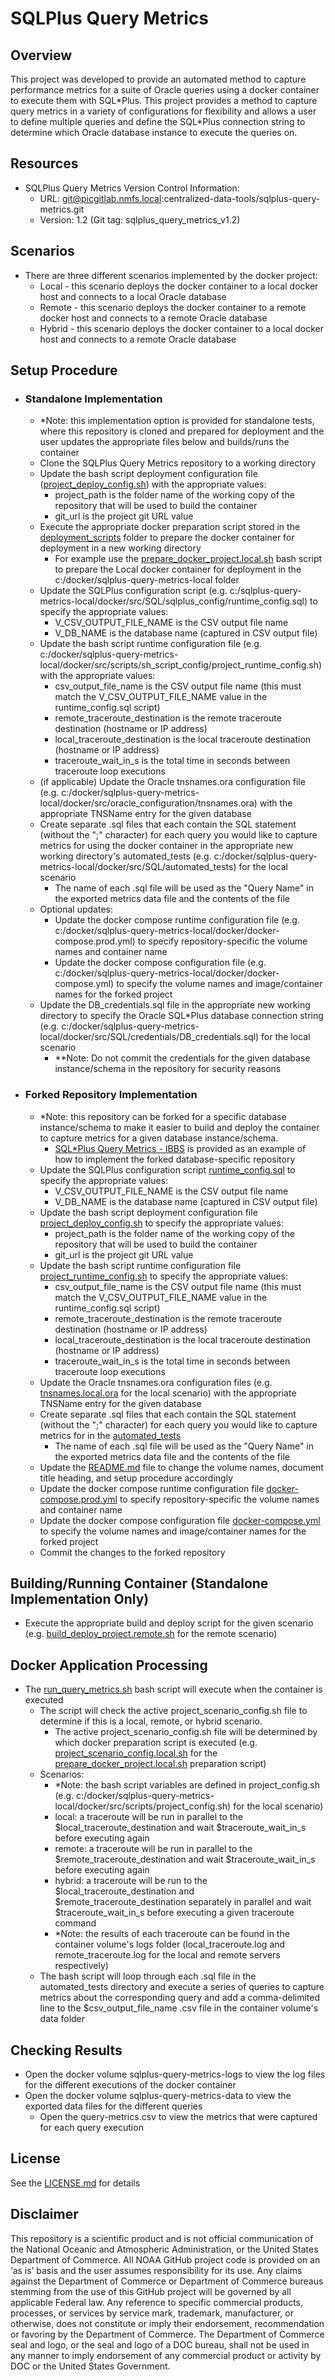 # SQLPlus Query Metrics

## Overview
This project was developed to provide an automated method to capture performance metrics for a suite of Oracle queries using a docker container to execute them with SQL\*Plus.  This project provides a method to capture query metrics in a variety of configurations for flexibility and allows a user to define multiple queries and define the SQL\*Plus connection string to determine which Oracle database instance to execute the queries on.  

## Resources
-   SQLPlus Query Metrics Version Control Information:
    -   URL: git@picgitlab.nmfs.local:centralized-data-tools/sqlplus-query-metrics.git
    -   Version: 1.2 (Git tag: sqlplus_query_metrics_v1.2)

## Scenarios
-   There are three different scenarios implemented by the docker project:
    -   Local - this scenario deploys the docker container to a local docker host and connects to a local Oracle database
    -   Remote - this scenario deploys the docker container to a remote docker host and connects to a remote Oracle database
    -   Hybrid - this scenario deploys the docker container to a local docker host and connects to a remote Oracle database

## Setup Procedure
-   ### Standalone Implementation
    -   \*Note: this implementation option is provided for standalone tests, where this repository is cloned and prepared for deployment and the user updates the appropriate files below and builds/runs the container  
    -   Clone the SQLPlus Query Metrics repository to a working directory
    -   Update the bash script deployment configuration file ([project_deploy_config.sh](./docker/src/scripts/sh_script_config/project_deploy_config.sh)) with the appropriate values:
        -   project_path is the folder name of the working copy of the repository that will be used to build the container
        -   git_url is the project git URL value
    -   Execute the appropriate docker preparation script stored in the [deployment_scripts](./deployment_scripts) folder to prepare the docker container for deployment in a new working directory
        -   For example use the [prepare_docker_project.local.sh](./deployment_scripts/prepare_docker_project.local.sh) bash script to prepare the Local docker container for deployment in the c:/docker/sqlplus-query-metrics-local folder
    -   Update the SQLPlus configuration script (e.g. c:/sqlplus-query-metrics-local/docker/src/SQL/sqlplus_config/runtime_config.sql) to specify the appropriate values:
        -   V_CSV_OUTPUT_FILE_NAME is the CSV output file name
        -   V_DB_NAME is the database name (captured in CSV output file)
    -   Update the bash script runtime configuration file (e.g. c:/docker/sqlplus-query-metrics-local/docker/src/scripts/sh_script_config/project_runtime_config.sh) with the appropriate values:
        -   csv_output_file_name is the CSV output file name (this must match the V_CSV_OUTPUT_FILE_NAME value in the runtime_config.sql script)
        -   remote_traceroute_destination is the remote traceroute destination (hostname or IP address)
        -   local_traceroute_destination is the local traceroute destination (hostname or IP address)
        -   traceroute_wait_in_s is the total time in seconds between traceroute loop executions
    -   (if applicable) Update the Oracle tnsnames.ora configuration file (e.g. c:/docker/sqlplus-query-metrics-local/docker/src/oracle_configuration/tnsnames.ora) with the appropriate TNSName entry for the given database
    -   Create separate .sql files that each contain the SQL statement (without the ";" character) for each query you would like to capture metrics for using the docker container in the appropriate new working directory's automated_tests (e.g. c:/docker/sqlplus-query-metrics-local/docker/src/SQL/automated_tests) for the local scenario
        -   The name of each .sql file will be used as the "Query Name" in the exported metrics data file and the contents of the file
    -   Optional updates:
        -   Update the docker compose runtime configuration file (e.g. c:/docker/sqlplus-query-metrics-local/docker/docker-compose.prod.yml) to specify repository-specific the volume names and container name
        -   Update the docker compose configuration file (e.g. c:/docker/sqlplus-query-metrics-local/docker/docker-compose.yml) to specify the volume names and image/container names for the forked project
    -   Update the DB_credentials.sql file in the appropriate new working directory to specify the Oracle SQL*Plus database connection string (e.g. c:/docker/sqlplus-query-metrics-local/docker/src/SQL/credentials/DB_credentials.sql) for the local scenario
        -   \*\*Note: Do not commit the credentials for the given database instance/schema in the repository for security reasons
-   ### Forked Repository Implementation
    -   \*Note: this repository can be forked for a specific database instance/schema to make it easier to build and deploy the container to capture metrics for a given database instance/schema.
        -   [SQL*Plus Query Metrics - IBBS](https://picgitlab.nmfs.local/query-metrics/sqlplus-query-metrics-ibbs) is provided as an example of how to implement the forked database-specific repository
    -   Update the SQLPlus configuration script [runtime_config.sql](./docker/src/SQL/sqlplus_config/runtime_config.sql) to specify the appropriate values:
        -   V_CSV_OUTPUT_FILE_NAME is the CSV output file name
        -   V_DB_NAME is the database name (captured in CSV output file)
    -   Update the bash script deployment configuration file [project_deploy_config.sh](./docker/src/scripts/sh_script_config/project_deploy_config.sh) to specify the appropriate values:
        -   project_path is the folder name of the working copy of the repository that will be used to build the container
        -   git_url is the project git URL value
    -   Update the bash script runtime configuration file [project_runtime_config.sh](./docker/src/scripts/sh_script_config/project_runtime_config.sh) to specify the appropriate values:
        -   csv_output_file_name is the CSV output file name (this must match the V_CSV_OUTPUT_FILE_NAME value in the runtime_config.sql script)
        -   remote_traceroute_destination is the remote traceroute destination (hostname or IP address)
        -   local_traceroute_destination is the local traceroute destination (hostname or IP address)
        -   traceroute_wait_in_s is the total time in seconds between traceroute loop executions
    -   Update the Oracle tnsnames.ora configuration files (e.g. [tnsnames.local.ora](./docker/src/oracle_configuration/tnsnames.local.ora) for the local scenario) with the appropriate TNSName entry for the given database
    -   Create separate .sql files that each contain the SQL statement (without the ";" character) for each query you would like to capture metrics for in the [automated_tests](./docker/src/SQL/automated_tests)
        -   The name of each .sql file will be used as the "Query Name" in the exported metrics data file and the contents of the file
    -   Update the [README.md](./README.md) file to change the volume names, document title heading, and setup procedure accordingly
    -   Update the docker compose runtime configuration file [docker-compose.prod.yml](./docker/docker-compose.prod.yml) to specify repository-specific the volume names and container name
    -   Update the docker compose configuration file [docker-compose.yml](./docker/docker-compose.yml) to specify the volume names and image/container names for the forked project
    -   Commit the changes to the forked repository

## Building/Running Container (Standalone Implementation Only)
-   Execute the appropriate build and deploy script for the given scenario (e.g. [build_deploy_project.remote.sh](./deployment_scripts/build_deploy_project.remote.sh) for the remote scenario)

## Docker Application Processing
-   The [run_query_metrics.sh](./docker/src/scripts/run_query_metrics.sh) bash script will execute when the container is executed
    -   The script will check the active project_scenario_config.sh file to determine if this is a local, remote, or hybrid scenario.    
        -   The active project_scenario_config.sh file will be determined by which docker preparation script is executed (e.g. [project_scenario_config.local.sh](./docker/src/scripts/sh_script_config/project_scenario_config.local.sh) for the [prepare_docker_project.local.sh](./deployment_scripts/prepare_docker_project.local.sh) preparation script)
    -   Scenarios:
        -   \*Note: the bash script variables are defined in project_config.sh (e.g. c:/docker/sqlplus-query-metrics-local/docker/src/scripts/project_config.sh) for the local scenario)
        -   local: a traceroute will be run in parallel to the $local_traceroute_destination and wait $traceroute_wait_in_s before executing again  
        -   remote: a traceroute will be run in parallel to the $remote_traceroute_destination and wait $traceroute_wait_in_s before executing again
         -   hybrid: a traceroute will be run to the $local_traceroute_destination and $remote_traceroute_destination separately in parallel and wait $traceroute_wait_in_s before executing a given traceroute command
        -   \*Note: the results of each traceroute can be found in the container volume's logs folder (local_traceroute.log and remote_traceroute.log for the local and remote servers respectively)  
    -   The bash script will loop through each .sql file in the automated_tests directory and execute a series of queries to capture metrics about the corresponding query and add a comma-delimited line to the $csv_output_file_name .csv file in the container volume's data folder

## Checking Results
-   Open the docker volume sqlplus-query-metrics-logs to view the log files for the different executions of the docker container
-   Open the docker volume sqlplus-query-metrics-data to view the exported data files for the different queries
    -   Open the query-metrics.csv to view the metrics that were captured for each query execution

## License
See the [LICENSE.md](./LICENSE.md) for details

## Disclaimer
This repository is a scientific product and is not official communication of the National Oceanic and Atmospheric Administration, or the United States Department of Commerce. All NOAA GitHub project code is provided on an ‘as is’ basis and the user assumes responsibility for its use. Any claims against the Department of Commerce or Department of Commerce bureaus stemming from the use of this GitHub project will be governed by all applicable Federal law. Any reference to specific commercial products, processes, or services by service mark, trademark, manufacturer, or otherwise, does not constitute or imply their endorsement, recommendation or favoring by the Department of Commerce. The Department of Commerce seal and logo, or the seal and logo of a DOC bureau, shall not be used in any manner to imply endorsement of any commercial product or activity by DOC or the United States Government.
